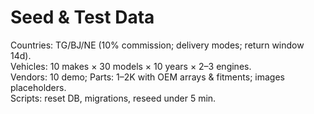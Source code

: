 # Seed & Test Data
Countries: TG/BJ/NE (10% commission; delivery modes; return window 14d).  
Vehicles: 10 makes × 30 models × 10 years × 2–3 engines.  
Vendors: 10 demo; Parts: 1–2K with OEM arrays & fitments; images placeholders.  
Scripts: reset DB, migrations, reseed under 5 min.
